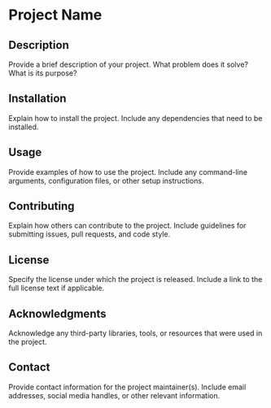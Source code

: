 # Project Name

## Description
Provide a brief description of your project. What problem does it solve? What is its purpose?

## Installation
Explain how to install the project. Include any dependencies that need to be installed.

## Usage
Provide examples of how to use the project. Include any command-line arguments, configuration files, or other setup instructions.

## Contributing
Explain how others can contribute to the project. Include guidelines for submitting issues, pull requests, and code style.

## License
Specify the license under which the project is released. Include a link to the full license text if applicable.

## Acknowledgments
Acknowledge any third-party libraries, tools, or resources that were used in the project.

## Contact
Provide contact information for the project maintainer(s). Include email addresses, social media handles, or other relevant information.
